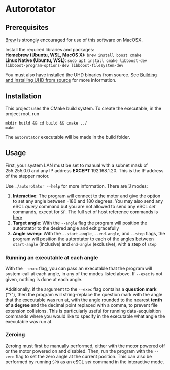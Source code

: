 # Autorotator


## Prerequisites

[Brew](brew.sh) is strongly encouraged for use of this software on MacOSX. 

Install the required libraries and packages: 
<br>
**Homebrew (Ubuntu, WSL, MacOS X):** `brew install boost cmake` <br>
**Linux Native (Ubuntu, WSL)**: `sudo apt install cmake libboost-dev libboost-program-options-dev libboost-filesystem-dev`

You must also have installed the UHD binaries from source. See [Building and Installing UHD from source](https://files.ettus.com/manual/page_build_guide.html) for more information.

## Installation

This project uses the CMake build system. To create the executable, in the project root, run <br>

`mkdir build && cd build && cmake ../` <br>
`make`

The `autorotator` executable will be made in the build folder.

## Usage

First, your system LAN must be set to manual with a subnet mask of 255.255.0.0 and any IP address **EXCEPT** 192.168.1.20. This is the IP address of the stepper motor. 

Use `./autorotator --help` for more information. There are 3 modes: 

1. **Interactive**: The program will connect to the motor and give the option to set any angle between -180 and 180 degrees. You may also send any eSCL *query* command but you are not allowed to send any eSCL *set* commands, except for `SP`. The full set of host reference commands is [here](https://appliedmotion.s3.amazonaws.com/Host-Command-Reference_920-0002W_0.pdf)
2. **Target angle**: With the `--angle` flag the program will position the autorotator to the desired angle and exit gracefully
3. **Angle sweep**: With the `--start-angle`, `--end-angle`, and `--step` flags, the program will position the autorotator to each of the angles between `start-angle` (inclusive) and `end-angle` (exclusive), with a step of `step`

### Running an executable at each angle

With the `--exec` flag, you can pass an executable that the program will system-call at each angle, in any of the modes listed above. If `--exec` is not given, nothing is done at each angle. 

Additionally, if the argument to the `--exec` flag contains a **question mark** ("?"), then the program will string-replace the question mark with the angle that the executable was run at, with the angle rounded to the nearest **tenth of a degree** and the decimal point replaced with a comma, to prevent file extension collisions. This is particularly useful for running data-acquisition commands where you would like to specify in the executable what angle the executable was run at.

### Zeroing

Zeroing must first be manually performed, either with the motor powered off or the motor powered on and disabled. Then, run the program with the `--zero` flag to set the zero angle at the current position. This can also be performed by running `SP0` as an eSCL *set* command in the interactive mode. 